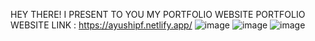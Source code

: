 HEY THERE! I PRESENT TO YOU MY PORTFOLIO WEBSITE
PORTFOLIO WEBSITE LINK : https://ayushipf.netlify.app/
![image](https://github.com/user-attachments/assets/6ecfba64-ed60-4b5b-b80f-c750a21db754)
![image](https://github.com/user-attachments/assets/4232f256-06ef-4ee8-81f7-cb91c2777837)
![image](https://github.com/user-attachments/assets/a9daaf4b-a6f7-4e20-a9df-a7dc20e2408c)


